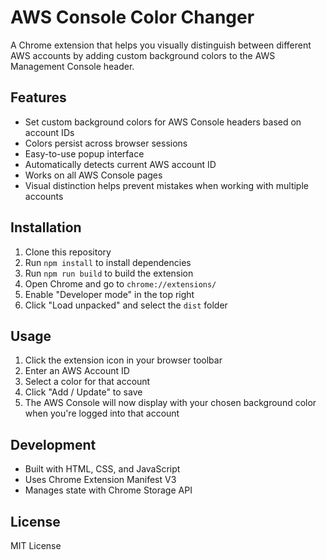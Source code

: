 # AWS Console Color Changer

A Chrome extension that helps you visually distinguish between different AWS accounts by adding custom background colors to the AWS Management Console header.

## Features

- Set custom background colors for AWS Console headers based on account IDs
- Colors persist across browser sessions
- Easy-to-use popup interface
- Automatically detects current AWS account ID
- Works on all AWS Console pages
- Visual distinction helps prevent mistakes when working with multiple accounts

## Installation

1. Clone this repository
2. Run `npm install` to install dependencies
3. Run `npm run build` to build the extension
4. Open Chrome and go to `chrome://extensions/`
5. Enable "Developer mode" in the top right
6. Click "Load unpacked" and select the `dist` folder

## Usage

1. Click the extension icon in your browser toolbar
2. Enter an AWS Account ID
3. Select a color for that account
4. Click "Add / Update" to save
5. The AWS Console will now display with your chosen background color when you're logged into that account

## Development

- Built with HTML, CSS, and JavaScript
- Uses Chrome Extension Manifest V3
- Manages state with Chrome Storage API

## License

MIT License

